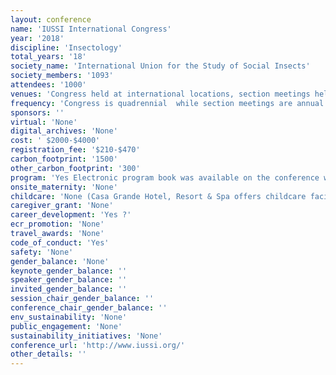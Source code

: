 ```yaml
---
layout: conference 
name: 'IUSSI International Congress'
year: '2018'
discipline: 'Insectology'
total_years: '18'
society_name: 'International Union for the Study of Social Insects'
society_members: '1093'
attendees: '1000'
venues: 'Congress held at international locations, section meetings held locally'
frequency: 'Congress is quadrennial  while section meetings are annual'
sponsors: ''
virtual: 'None'
digital_archives: 'None'
cost: ' $2000-$4000'
registration_fee: '$210-$470'
carbon_footprint: '1500'
other_carbon_footprint: '300'
program: 'Yes Electronic program book was available on the conference website.'
onsite_maternity: 'None'
childcare: 'None (Casa Grande Hotel, Resort & Spa offers childcare facilities for congress participants who stay at the hotel.)'
caregiver_grant: 'None'
career_development: 'Yes ?'
ecr_promotion: 'None'
travel_awards: 'None'
code_of_conduct: 'Yes'
safety: 'None'
gender_balance: 'None'
keynote_gender_balance: ''
speaker_gender_balance: ''
invited_gender_balance: ''
session_chair_gender_balance: ''
conference_chair_gender_balance: ''
env_sustainability: 'None'
public_engagement: 'None'
sustainability_initiatives: 'None'
conference_url: 'http://www.iussi.org/'
other_details: ''
---
```

